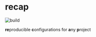# recap

![build](https://github.com/georgw777/recap/workflows/build/badge.svg)

**re**producible **c**onfigurations for **a**ny **p**roject
